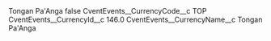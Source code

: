<?xml version="1.0" encoding="UTF-8"?>
<CustomMetadata xmlns="http://soap.sforce.com/2006/04/metadata" xmlns:xsi="http://www.w3.org/2001/XMLSchema-instance" xmlns:xsd="http://www.w3.org/2001/XMLSchema">
    <label>Tongan Pa&apos;Anga</label>
    <protected>false</protected>
    <values>
        <field>CventEvents__CurrencyCode__c</field>
        <value xsi:type="xsd:string">TOP</value>
    </values>
    <values>
        <field>CventEvents__CurrencyId__c</field>
        <value xsi:type="xsd:double">146.0</value>
    </values>
    <values>
        <field>CventEvents__CurrencyName__c</field>
        <value xsi:type="xsd:string">Tongan Pa&apos;Anga</value>
    </values>
</CustomMetadata>

